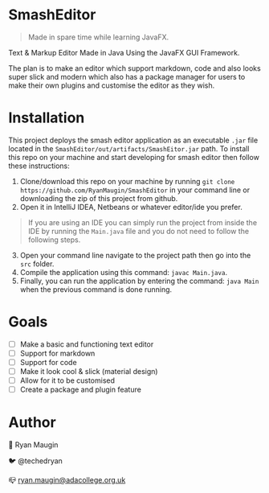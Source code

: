 # SmashEditor

> Made in spare time while learning JavaFX.

Text & Markup Editor Made in Java Using the JavaFX GUI Framework.

The plan is to make an editor which support markdown, code and also looks super slick and modern which also has a package manager for users to make their own plugins and customise the editor as they wish.

# Installation
This project deploys the smash editor application as an executable `.jar` file located in the `SmashEditor/out/artifacts/SmashEitor.jar` path. To install this repo on your machine and start developing for smash editor then follow these instructions:

1. Clone/download this repo on your machine by running `git clone https://github.com/RyanMaugin/SmashEditor` in your command line or downloading the zip of this project from github.
2. Open it in IntelliJ IDEA, Netbeans or whatever editor/ide you prefer.

> If you are using an IDE you can simply run the project from inside the IDE by running the `Main.java` file and you do not need to follow the following steps.

3. Open your command line navigate to the project path then go into the `src` folder.
4. Compile the application using this command: `javac Main.java`.
5. Finally, you can run the application by entering the command: `java Main` when the previous command is done running.

# Goals
- [ ] Make a basic and functioning text editor
- [ ] Support for markdown
- [ ] Support for code
- [ ] Make it look cool & slick (material design)
- [ ] Allow for it to be customised
- [ ] Create a package and plugin feature

# Author
🤖 Ryan Maugin

🐦 @techedryan

📪 ryan.maugin@adacollege.org.uk
